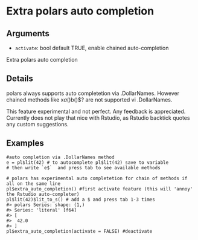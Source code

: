 # Extra polars auto completion

## Arguments

- `activate`: bool default TRUE, enable chained auto-completion

Extra polars auto completion

## Details

polars always supports auto completetion via .DollarNames. However chained methods like x$a()$b()$? are not supported vi .DollarNames.

This feature experimental and not perfect. Any feedback is appreciated. Currently does not play that nice with Rstudio, as Rstudio backtick quotes any custom suggestions.

## Examples

<pre class='r-example'><code><span class='r-in'><span><span class='co'>#auto completion via .DollarNames method</span></span></span>
<span class='r-in'><span><span class='va'>e</span> <span class='op'>=</span> <span class='va'>pl</span><span class='op'>$</span><span class='fu'>lit</span><span class='op'>(</span><span class='fl'>42</span><span class='op'>)</span> <span class='co'># to autocomplete pl$lit(42) save to variable</span></span></span>
<span class='r-in'><span><span class='co'># then write `e$`  and press tab to see available methods</span></span></span>
<span class='r-in'><span></span></span>
<span class='r-in'><span><span class='co'># polars has experimental auto completetion for chain of methods if all on the same line</span></span></span>
<span class='r-in'><span><span class='va'>pl</span><span class='op'>$</span><span class='fu'>extra_auto_completion</span><span class='op'>(</span><span class='op'>)</span> <span class='co'>#first activate feature (this will 'annoy' the Rstudio auto-completer)</span></span></span>
<span class='r-in'><span><span class='va'>pl</span><span class='op'>$</span><span class='fu'>lit</span><span class='op'>(</span><span class='fl'>42</span><span class='op'>)</span><span class='op'>$</span><span class='fu'>lit_to_s</span><span class='op'>(</span><span class='op'>)</span> <span class='co'># add a $ and press tab 1-3 times</span></span></span>
<span class='r-out co'><span class='r-pr'>#&gt;</span> polars Series: shape: (1,)</span>
<span class='r-out co'><span class='r-pr'>#&gt;</span> Series: 'literal' [f64]</span>
<span class='r-out co'><span class='r-pr'>#&gt;</span> [</span>
<span class='r-out co'><span class='r-pr'>#&gt;</span> 	42.0</span>
<span class='r-out co'><span class='r-pr'>#&gt;</span> ]</span>
<span class='r-in'><span><span class='va'>pl</span><span class='op'>$</span><span class='fu'>extra_auto_completion</span><span class='op'>(</span>activate <span class='op'>=</span> <span class='cn'>FALSE</span><span class='op'>)</span> <span class='co'>#deactivate</span></span></span>
 </code></pre>